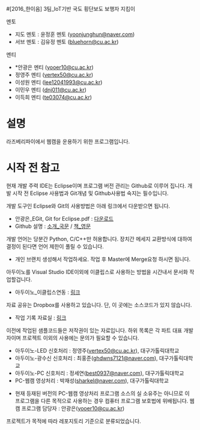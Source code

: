 #[2016_한이음] 3팀_IoT기반 국도 횡단보도 보행자 지킴이

멘토
+ 지도 멘토 : 윤정훈 멘토 (yoonjunghun@naver.com)
+ 서브 멘토 : 김유정 멘토 (bluehorn@cu.ac.kr)

멘티
+ *안광은 멘티 (yooer10@cu.ac.kr)
+ 정영주 멘티 (vertex50@cu.ac.kr)
+ 이성원 멘티 (lee12041993@cu.ac.kr)
+ 이민우 멘티 (dnj011@cu.ac.kr)
+ 이득희 멘티 (te03074@cu.ac.kr)

# 설명
라즈베리파이에서 웹캠을 운용하기 위한 프로그램입니다.

# 시작 전 참고

현재 개발 주력 IDE는 Eclipse이며 프로그램 버전 관리는 Github로 이루어 집니다. 개발 시작 전 Eclipse 사용법과 Git개념 및 Github사용법 숙지는 필수입니다.

개발 도구인 Eclipse와 Git의 사용방법은 아래 링크에서 다운받으면 됩니다.
+ 안광은_EGit, Git for Eclipse.pdf : [다운로드](http://203.250.32.155:5000/fbsharing/lwCfWNUq)
+ Github 설명 : [소개_국문](http://kr.discovermeteor.com/chapters/github/) / [책_영문](https://git-scm.com/book/en/v2)

개발 언어는 당분간 Python, C/C++만 허용합니다. 장치간 메세지 교환방식에 대하여 결정이 된다면 언어 제한이 풀릴 수 있습니다.

+ 개인 브랜치 생성해서 작업하세요. 작업 후 Master에 Merge요청 하시면 됩니다.

아두이노를 Visual Studio IDE이외에 이클립스로 사용하는 방법을 시간내서 문서화 작업할겁니다.
+ 아두이노_이클립스연동 : [링크](http://playground.arduino.cc/Code/Eclipse)

자료 공유는 Dropbox를 사용하고 있습니다. 단, 이 곳에는 소스코드가 있지 않습니다.
+ 작업 기록 자료실 : [링크](https://www.dropbox.com/sh/7vmnmwyq8xp75xb/AADxzAP9nBhgIPdVGKtEdNQ4a?dl=0)

이전에 작업된 샘플코드들은 저작권이 있는 자료입니다. 하위 목록은 각 파트 대표 개발자이며 프로젝트 이외의 사용에는 문의가 필요할 수 있습니다. 
+ 아두이노-LED 신호처리 : 정영주(vertex50@cu.ac.kr), 대구가톨릭대학교
+ 아두이노-광수신 신호처리 : 최홍준(ghdwns7121@naver.com), 대구가톨릭대학교
+ 아두이노-PC 신호처리 : 정세연(best0937@naver.com), 대구가톨릭대학교
+ PC-웹캠 영상처리 : 박재성(sharkel@naver.com), 대구가톨릭대학교 
* 현재 등재된 버전의 PC-웹캠 영상처리 프로그램 소스의 실 소유주는 아니므로 이 프로그램을 다른 목적으로 사용하는 경우 컴퓨터 프로그램 보호법에 위배됩니다. 웹캠 프로그램 담당자 : 안광은(yooer10@cu.ac.kr)

프로젝트가 목적에 따라 레포지토리 기준으로 분류되었습니다.
